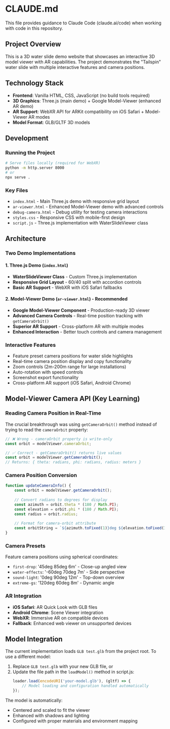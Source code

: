 # CLAUDE.md

This file provides guidance to Claude Code (claude.ai/code) when working with code in this repository.

## Project Overview

This is a 3D water slide demo website that showcases an interactive 3D model viewer with AR capabilities. The project demonstrates the "Tailspin" water slide with multiple interactive features and camera positions.

## Technology Stack

- **Frontend**: Vanilla HTML, CSS, JavaScript (no build tools required)
- **3D Graphics**: Three.js (main demo) + Google Model-Viewer (enhanced AR demo)
- **AR Support**: WebXR API for ARKit compatibility on iOS Safari + Model-Viewer AR modes
- **Model Format**: GLB/GLTF 3D models

## Development

### Running the Project
```bash
# Serve files locally (required for WebXR)
python -m http.server 8000
# or
npx serve .
```

### Key Files
- `index.html` - Main Three.js demo with responsive grid layout
- `ar-viewer.html` - Enhanced Model-Viewer demo with advanced controls
- `debug-camera.html` - Debug utility for testing camera interactions
- `styles.css` - Responsive CSS with mobile-first design
- `script.js` - Three.js implementation with WaterSlideViewer class

## Architecture

### Two Demo Implementations

#### 1. Three.js Demo (`index.html`)
- **WaterSlideViewer Class** - Custom Three.js implementation
- **Responsive Grid Layout** - 60/40 split with accordion controls
- **Basic AR Support** - WebXR with iOS Safari fallbacks

#### 2. Model-Viewer Demo (`ar-viewer.html`) - **Recommended**
- **Google Model-Viewer Component** - Production-ready 3D viewer
- **Advanced Camera Controls** - Real-time position tracking with `getCameraOrbit()`
- **Superior AR Support** - Cross-platform AR with multiple modes
- **Enhanced Interaction** - Better touch controls and camera management

### Interactive Features
- Feature preset camera positions for water slide highlights
- Real-time camera position display and copy functionality
- Zoom controls (2m-200m range for large installations)
- Auto-rotation with speed controls
- Screenshot export functionality
- Cross-platform AR support (iOS Safari, Android Chrome)

## Model-Viewer Camera API (Key Learning)

### Reading Camera Position in Real-Time
The crucial breakthrough was using `getCameraOrbit()` method instead of trying to read the `cameraOrbit` property:

```javascript
// ❌ Wrong - cameraOrbit property is write-only
const orbit = modelViewer.cameraOrbit; 

// ✅ Correct - getCameraOrbit() returns live values
const orbit = modelViewer.getCameraOrbit();
// Returns: { theta: radians, phi: radians, radius: meters }
```

### Camera Position Conversion
```javascript
function updateCameraInfo() {
    const orbit = modelViewer.getCameraOrbit();
    
    // Convert radians to degrees for display
    const azimuth = orbit.theta * (180 / Math.PI);
    const elevation = orbit.phi * (180 / Math.PI);
    const radius = orbit.radius;
    
    // Format for camera-orbit attribute
    const orbitString = `${azimuth.toFixed(1)}deg ${elevation.toFixed(1)}deg ${radius.toFixed(1)}m`;
}
```

### Camera Presets
Feature camera positions using spherical coordinates:
- `first-drop`: '45deg 85deg 6m' - Close-up angled view
- `water-effects`: '-60deg 70deg 7m' - Side perspective  
- `sound-light`: '0deg 90deg 12m' - Top-down overview
- `extreme-gs`: '120deg 60deg 8m' - Dynamic angle

### AR Integration
- **iOS Safari**: AR Quick Look with GLB files
- **Android Chrome**: Scene Viewer integration  
- **WebXR**: Immersive AR on compatible devices
- **Fallback**: Enhanced web viewer on unsupported devices

## Model Integration

The current implementation loads `GLB test.glb` from the project root. To use a different model:
1. Replace `GLB test.glb` with your new GLB file, or
2. Update the file path in the `loadModel()` method in script.js:
   ```javascript
   loader.load(encodeURI('your-model.glb'), (gltf) => {
       // Model loading and configuration handled automatically
   });
   ```

The model is automatically:
- Centered and scaled to fit the viewer
- Enhanced with shadows and lighting
- Configured with proper materials and environment mapping